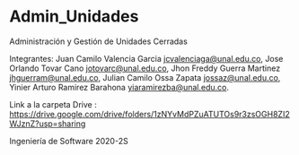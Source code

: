 # Admin_Unidades
Administración y Gestión de Unidades Cerradas

Integrantes:
Juan Camilo Valencia Garcia <jcvalenciaga@unal.edu.co>,
Jose Orlando Tovar Cano <jotovarc@unal.edu.co>,
Jhon Freddy Guerra Martinez <jhguerram@unal.edu.co>,
Julian Camilo Ossa Zapata <jossaz@unal.edu.co>,
Yinier Arturo Ramirez Barahona <yiaramirezba@unal.edu.co>.

Link a la carpeta Drive : https://drive.google.com/drive/folders/1zNYvMdPZuATUTOs9r3zsOGH8ZI2WJznZ?usp=sharing

Ingeniería de Software 
2020-2S
